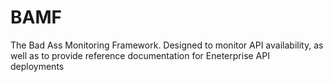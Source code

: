 # BAMF
The Bad Ass Monitoring Framework. Designed to monitor API availability, 
as well as to provide reference documentation for Eneterprise API deployments
